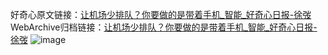 好奇心原文链接：[让机场少排队？你要做的是带着手机_智能_好奇心日报-徐弢](https://www.qdaily.com/articles/7374.html)
WebArchive归档链接：[让机场少排队？你要做的是带着手机_智能_好奇心日报-徐弢](http://web.archive.org/web/20190623172314/https://www.qdaily.com/articles/7374.html)
![image](http://ww3.sinaimg.cn/large/007d5XDply1g3wjf9pma0j30u026q4qp)